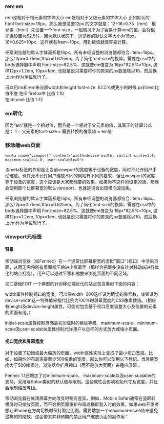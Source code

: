 ### rem em
rem是相对于根元素的字体大小
em是相对于父级元素的字体大小
比如默认的 html font-size=16px，那么我想设置12px 的文字就是：12÷16=0.75（rem）
根元素（html）先设置一个font-size，一般情况下为了容易计算rem的值，会将根元素设置为62.5%，因为默认状态下，浏览器的默认文字大小为16px，16*0.625=10px，这样就有1rem=10px，用到数值就很容易计算。  

任意浏览器的默认字体高都是16px。所有未经调整的浏览器都符合: 1em=16px。那么12px=0.75em,10px=0.625em。为了简化font-size的换算，需要在css中的body选择器中声明 Font-size=62.5%，这就使em值变为 16px*62.5%=10px, 这样12px=1.2em, 10px=1em, 也就是说只需要将你的原来的px数值除以10，然后换上em作为单位就行了。  

可以用rm和rem来设置width和height
font-size: 62.5%或更小的时候  px和rem比值不变
在IE firefox中 比值 1:10  
在chrome 比值 1:12 

### em转化
因为“em”就是一个相对值，而且是一个相对于父元素的值，其真正的计算公式是：
1 ÷ 父元素的font-size × 需要转换的像素值 = em值

### 移动端web页面 
```
<meta name="viewport" content="width=device-width, initial-scale=1.0, maximum-scale=1.0, user-scalable=0">
```
该meta标签的作用是让当前viewport的宽度等于设备的宽度，同时不允许用户手动缩放。也许允不允许用户缩放不同的网站有不同的要求，但让viewport的宽度等于设备的宽度，这个应该是大家都想要的效果，如果你不这样的设定的话，那就会使用那个比屏幕宽的默认viewport，也就是说会出现横向滚动条。 

任意浏览器的默认字体高都是16px。所有未经调整的浏览器都符合: 1em=16px。那么12px=0.75em,10px=0.625em。为了简化font-size的换算，需要在css中的body选择器中声明 Font-size=62.5%，这就使em值变为 16px*62.5%=10px, 这样12px=1.2em, 10px=1em, 也就是说只需要将你的原来的px数值除以10，然后换上em作为单位就行了。

### viewport元标签
#### 背景
移动端浏览器（如Fennec）在一个通常比屏幕更宽的虚拟”窗口“（视口）中渲染页面，从而无需将所有页面都压缩进小屏幕里（那样会把很多没有针对移动端进行优化的站点打乱）。用户可以通过平移和缩放来浏览页面的不同区域。  

视口基础EDIT
一个典型的针对移动端优化的站点包含类似下面的内容：

<meta name="viewport" content="width=device-width, initial-scale=1, maximum-scale=1">
width属性控制视口的宽度。可以像width=600这样设为确切的像素数，或者设为device-width这一特殊值来指代比例为100%时屏幕宽度的CSS像素数值。（相应有height及device-height属性，可能对包含基于视口高度调整大小及位置的元素的页面有用。）

initial-scale属性控制页面最初加载时的缩放等级。maximum-scale、minimum-scale及user-scalable属性控制允许用户以怎样的方式放大或缩小页面。

#### 视口宽度和屏幕宽度
对于设置了初始或最大缩放的页面，width属性实际上变成了最小视口宽度。比如，如果你的布局需要至少500像素的宽度，那么你可以使用以下标记。当屏幕宽度大于500像素时，浏览器会扩展视口（而不是放大页面）来适应屏幕：

<meta name="viewport" content="width=500, initial-scale=1">
Fennec 1.1还增加了对minimum-scale、 maximum-scale以及user-scalable的支持，采用与Safari类似的默认值与限制。这些属性会影响初始尺寸及宽度，并且会限制缩放等级。

移动浏览器在处理屏幕方向改变时稍有差异。例如，Mobile Safari通常在竖屏转横屏时只缩放页面，而不会把页面重新布局成横屏载入时的效果。如果web开发者想让iPhone在方向切换时保持固定比例，需要增加一个maximum-scale值来避免这样的的缩放，这会带来并非预期的禁止用户缩放页面的副作用：

<meta name="viewport" content="initial-scale=1, maximum-scale=1">